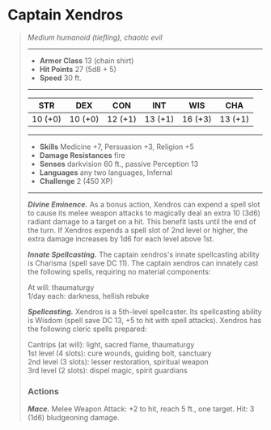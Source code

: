 # Captain Xendros
>*Medium humanoid (tiefling), chaotic evil*
>___
>- **Armor Class** 13 (chain shirt)
>- **Hit Points** 27 (5d8 + 5)
>- **Speed** 30 ft.
>___
>|STR|DEX|CON|INT|WIS|CHA|
>|:---:|:---:|:---:|:---:|:---:|:---:|
>|10 (+0)|10 (+0)|12 (+1)|13 (+1)|16 (+3)|13 (+1)|
>___
>- **Skills** Medicine +7, Persuasion +3, Religion +5
>- **Damage Resistances** fire
>- **Senses** darkvision 60 ft., passive Perception 13
>- **Languages** any two languages, Infernal
>- **Challenge** 2 (450 XP)
>___
>***Divine Eminence.*** As a bonus action, Xendros can expend a spell slot to cause its melee weapon attacks to magically deal an extra 10 (3d6) radiant damage to a target on a hit. This benefit lasts until the end of the turn. If Xendros expends a spell slot of 2nd level or higher, the extra damage increases by 1d6 for each level above 1st.  
>
>***Innate Spellcasting.*** The captain xendros's innate spellcasting ability is Charisma (spell save DC 11). The captain xendros can innately cast the following spells, requiring no material components:  
>
>At will: thaumaturgy  
>1/day each: darkness, hellish rebuke  
>
>
>***Spellcasting.*** Xendros is a 5th-level spellcaster. Its spellcasting ability is Wisdom (spell save DC 13, +5 to hit with spell attacks). Xendros has the following cleric spells prepared:  
>
>Cantrips (at will): light, sacred flame, thaumaturgy  
>1st level (4 slots): cure wounds, guiding bolt, sanctuary  
>2nd level (3 slots): lesser restoration, spiritual weapon  
>3rd level (2 slots): dispel magic, spirit guardians  
>
>### Actions
>***Mace.*** Melee Weapon Attack: +2 to hit, reach 5 ft., one target. Hit: 3 (1d6) bludgeoning damage.